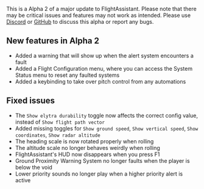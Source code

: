 This is a Alpha 2 of a major update to FlightAssistant. Please note that there may be critical issues and features may
not work as intended. Please use [Discord](https://discord.gg/5kcBCvnbTp)
or [GitHub](https://github.com/Octol1ttle/FlightAssistant) to discuss this alpha or report any bugs.

## New features in Alpha 2
- Added a warning that will show up when the alert system encounters a fault
- Added a Flight Configuration menu, where you can access the System Status menu to reset any faulted systems
- Added a keybinding to take over pitch control from any automations

## Fixed issues
- The `Show elytra durability` toggle now affects the correct config value, instead of `Show flight path vector`
- Added missing toggles for `Show ground speed`, `Show vertical speed`, `Show coordinates`, `Show radar altitude`
- The heading scale is now rotated properly when rolling
- The altitude scale no longer behaves weirdly when rolling
- FlightAssistant's HUD now disappears when you press F1
- Ground Proximity Warning System no longer faults when the player is below the void
- Lower priority sounds no longer play when a higher priority alert is active
